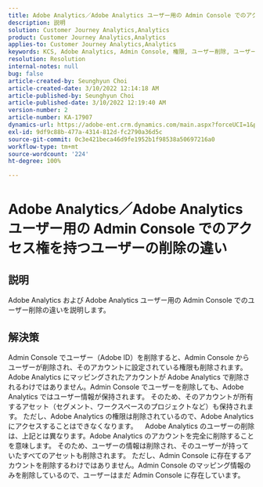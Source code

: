```yaml
---
title: Adobe Analytics／Adobe Analytics ユーザー用の Admin Console でのアクセス権を持つユーザーの削除の違い
description: 説明
solution: Customer Journey Analytics,Analytics
product: Customer Journey Analytics,Analytics
applies-to: Customer Journey Analytics,Analytics
keywords: KCS, Adobe Analytics, Admin Console, 権限, ユーザー削除, ユーザーの削除
resolution: Resolution
internal-notes: null
bug: false
article-created-by: Seunghyun Choi
article-created-date: 3/10/2022 12:14:18 AM
article-published-by: Seunghyun Choi
article-published-date: 3/10/2022 12:19:40 AM
version-number: 2
article-number: KA-17907
dynamics-url: https://adobe-ent.crm.dynamics.com/main.aspx?forceUCI=1&pagetype=entityrecord&etn=knowledgearticle&id=ac67bd03-07a0-ec11-b400-0022480b0a3e
exl-id: 9df9c88b-477a-4314-812d-fc2790a36d5c
source-git-commit: 0c3e421beca46d9fe1952b1f98538a50697216a0
workflow-type: tm+mt
source-wordcount: '224'
ht-degree: 100%

---
```


# Adobe Analytics／Adobe Analytics ユーザー用の Admin Console でのアクセス権を持つユーザーの削除の違い

## 説明


Adobe Analytics および Adobe Analytics ユーザー用の Admin Console でのユーザー削除の違いを説明します。


## 解決策


Admin Console でユーザー（Adobe ID）を削除すると、Admin Console からユーザーが削除され、そのアカウントに設定されている権限も削除されます。
Adobe Analytics にマッピングされたアカウントが Adobe Analytics で削除されるわけではありません。Admin Console でユーザーを削除しても、Adobe Analytics ではユーザー情報が保持されます。
そのため、そのアカウントが所有するアセット（セグメント、ワークスペースのプロジェクトなど）も保持されます。
ただし、Adobe Analytics の権限は削除されているので、Adobe Analytics にアクセスすることはできなくなります。
  
Adobe Analytics のユーザーの削除は、上記とは異なります。Adobe Analytics のアカウントを完全に削除することを意味します。
そのため、ユーザーの情報は削除され、そのユーザーが持っていたすべてのアセットも削除されます。
ただし、Admin Console に存在するアカウントを削除するわけではありません。Admin Console のマッピング情報のみを削除しているので、ユーザーはまだ Admin Console に存在しています。
